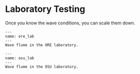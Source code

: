 # Laboratory Testing
Once you know the wave conditions, you can scale them down.

```{figure} ./images/ore_flume.jpg
---
name: ore_lab
---
Wave flume in the ORE laboratory.
```
```{figure} ./images/osu_flume.jpeg
---
name: osu_lab
---
Wave flume in the OSU laboratory.
```
